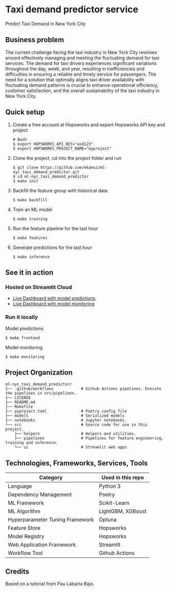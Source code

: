 # Taxi demand predictor service

Predict Taxi Demand in New York City

## Business problem

The current challenge facing the taxi industry in New York City revolves around effectively managing and meeting the
fluctuating demand for taxi services. The demand for taxi drivers experiences significant variations throughout the day,
week, and year, resulting in inefficiencies and difficulties in ensuring a reliable and timely service for passengers.
The need for a solution that optimally aligns taxi driver availability with fluctuating demand patterns is crucial to
enhance operational efficiency, customer satisfaction, and the overall sustainability of the taxi industry in New York City.
## Quick setup

1. Create a free account at Hopsworks and export Hopsworks API key and project
    ```
    # Bash
   $ export HOPSWORKS_API_KEY="asd123"
   $ export HOPSWORKS_PROJECT_NAME="myproject"
    ```

2. Clone the project, cd into the project folder and run
    ```
    $ git clone https://github.com/mkaesz/ml-nyc_taxi_demand_predictor.git
    $ cd ml-nyc_taxi_demand_predictor
    $ make init
    ```

5. Backfill the feature group with historical data
    ```
    $ make backfill
    ```

6. Train an ML model
    ```
    $ make training
    ```

7. Run the feature pipeline for the last hour
    ```
    $ make features
    ```

8. Generate predictions for the last hour
    ```
    $ make inference
    ```

## See it in action
### Hosted on Streamlit Cloud
- [Live Dashboard with model predictions](https://ml-nyctaxidemandpredictor-benvmeyfusqdlquxsmvnak.streamlit.app/)
- [Live Dashboard with model monitoring ](https://ml-nyctaxidemandpredictor-ywu8raur4dgutsjodzcap9.streamlit.app/)

### Run it locally
Model predictions

    $ make frontend
    
Model monitoring

    $ make monitoring

Project Organization
------------

```
ml-nyc_taxi_demand_predictor/
├── .github/workflows            # Github Actions pipelines. Execute the pipelines in src/pipelines.
├── LICENSE     
├── README.md                  
├── Makefile                     
├── pyproject.toml               # Poetry config file                     
├── models                       # Serialized models
├── notebooks                    # Jupyter notebooks.
└── src                          # Source code for use in this project.
    ├── helpers                  # Helpers and utilities.
    ├── pipelines                # Pipelines for feature engineering, training and inference.
    └── ui                       # Streamlit web apps.
```
## Technologies, Frameworks, Services, Tools
| Category                        | Used in this repo              |
|---------------------------------|--------------------------------|
| Language                        | Python 3                       |
| Dependency Management           | Poetry                         |
| ML Framework                    | Scikit-Learn                   |
| ML Algorithm                    | LightGBM, XGBoost              |
| Hyperparameter Tuning Framework | Optuna                         |
| Feature Store                   | Hopsworks                      |
| Model Registry                  | Hopsworks                      |
| Web Application Framework       | Streamlit                      |
| Workflow Tool                   | Github Actions                 |


## Credits

Based on a tutorial from Pau Labarta Bajo.